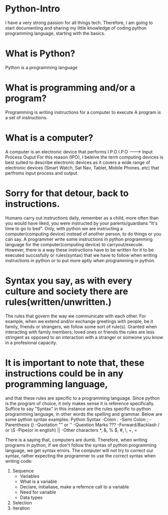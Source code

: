 # Python-Intro
I have a very strong passion for all things tech. Therefore, I am going to start documenting and sharing my little knowledge of coding python programming language, starting with the basics.

# What is Python?
Python is a programming language
# What is programming and/or a program?
Programming is writing instructions for a computer to execute
A program is a set of instructions.
# What is a computer?
A computer is an electronic device that performs I.P.O
I.P.O ---> Input Process Ouput
For this reason (IPO), I beleive the term computing devices is best suited to describe electronic devices as it covers a wide range of electronic devices (Smart Watch, Sat Nav, Tablet, Mobile Phones..etc) that perfroms input process and output.

# Sorry for that detour, back to instructions. 
Humans carry out instructions daily, remember as a child, more often than you would have liked, you were instructed by your parents/guardians "It's time to go to bed". Only, with python we are instructing a computer(computing device) instead of another person, 
to do things or you can say. A programmer write some instructions in python programming language for the computer(computing device) to carryout/execute.  However, there is a way these instructions have to be written for it to be executed succssfully or rules(syntax) that we have to follow when writing instructions in python or to put more aptly when programming in python.

# Syntax you say, as with every culture and society there are rules(written/unwritten.) 
The rules that govern the way we communicate with each other. For example, when we extend and/or exchange greetings with people, be it family, friends or strangers, we follow some sort of rule(s). Granted when interacting with family members, loved ones or friends the rules are less stringent as opposed to an interaction with a stranger or someone you know in a profesional capacity.

# It is important to note that, these instructions could be in any programming language, 
and that these rules are specific to a programming language. Since python is the program of choice, it only makes sense it is reference specifically. Suffice to say "Syntax" in this instance are the rules specific to python programming language, in other words the spelling and grammar. Below are some python syntax examples:
Python Syntax
 -Colon :
 -Semi Colon ;
 -Parenthesis ()
 -Quotation "" or ''
 -Question Marks ???
 -Forward/Backlash / or \S
 -Pipe(or in english) ||
 -Other characters *, &, % $, #, !, +, = 

There is a saying that, computers are dumb. Therefore, when writing programs in python, if we don't follow the syntax of python programming language, we get syntax errors. The computer will not try to correct our syntax, rather expecting the programmer to use the correct syntax when writing code:
1. Sequence 
   - Variables
    - What is a variable
    - Declare, initialiase, make a refernce call to a variable
    - Need for variable
   - Data types
2. Selection
3. Iteration